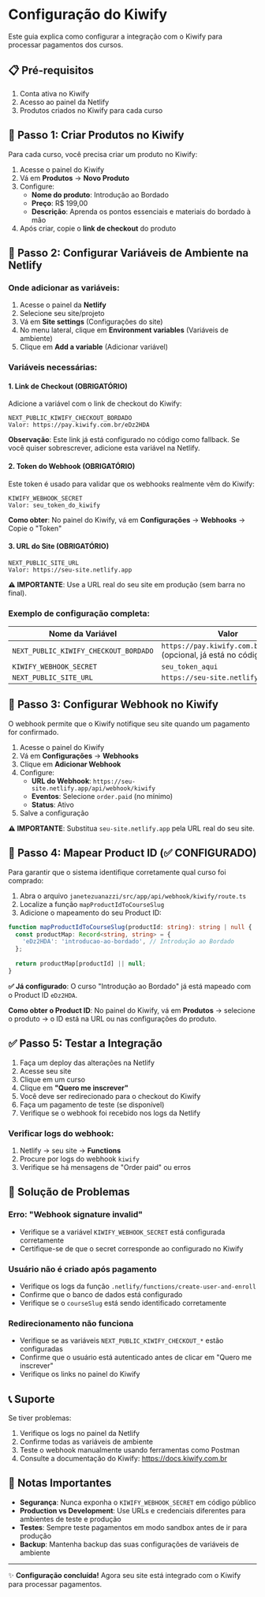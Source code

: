 # Configuração do Kiwify

Este guia explica como configurar a integração com o Kiwify para processar pagamentos dos cursos.

## 📋 Pré-requisitos

1. Conta ativa no Kiwify
2. Acesso ao painel da Netlify
3. Produtos criados no Kiwify para cada curso

## 🔧 Passo 1: Criar Produtos no Kiwify

Para cada curso, você precisa criar um produto no Kiwify:

1. Acesse o painel do Kiwify
2. Vá em **Produtos** → **Novo Produto**
3. Configure:
   - **Nome do produto**: Introdução ao Bordado
   - **Preço**: R$ 199,00
   - **Descrição**: Aprenda os pontos essenciais e materiais do bordado à mão
4. Após criar, copie o **link de checkout** do produto

## 🔐 Passo 2: Configurar Variáveis de Ambiente na Netlify

### Onde adicionar as variáveis:

1. Acesse o painel da **Netlify**
2. Selecione seu site/projeto
3. Vá em **Site settings** (Configurações do site)
4. No menu lateral, clique em **Environment variables** (Variáveis de ambiente)
5. Clique em **Add a variable** (Adicionar variável)

### Variáveis necessárias:

#### 1. Link de Checkout (OBRIGATÓRIO)

Adicione a variável com o link de checkout do Kiwify:

```
NEXT_PUBLIC_KIWIFY_CHECKOUT_BORDADO
Valor: https://pay.kiwify.com.br/eDz2HDA
```

**Observação**: Este link já está configurado no código como fallback. Se você quiser sobrescrever, adicione esta variável na Netlify.

#### 2. Token do Webhook (OBRIGATÓRIO)

Este token é usado para validar que os webhooks realmente vêm do Kiwify:

```
KIWIFY_WEBHOOK_SECRET
Valor: seu_token_do_kiwify
```

**Como obter**: No painel do Kiwify, vá em **Configurações** → **Webhooks** → Copie o "Token"

#### 3. URL do Site (OBRIGATÓRIO)

```
NEXT_PUBLIC_SITE_URL
Valor: https://seu-site.netlify.app
```

**⚠️ IMPORTANTE**: Use a URL real do seu site em produção (sem barra no final).

### Exemplo de configuração completa:

| Nome da Variável | Valor |
|-----------------|-------|
| `NEXT_PUBLIC_KIWIFY_CHECKOUT_BORDADO` | `https://pay.kiwify.com.br/eDz2HDA` (opcional, já está no código) |
| `KIWIFY_WEBHOOK_SECRET` | `seu_token_aqui` |
| `NEXT_PUBLIC_SITE_URL` | `https://seu-site.netlify.app` |

## 🔔 Passo 3: Configurar Webhook no Kiwify

O webhook permite que o Kiwify notifique seu site quando um pagamento for confirmado.

1. Acesse o painel do Kiwify
2. Vá em **Configurações** → **Webhooks**
3. Clique em **Adicionar Webhook**
4. Configure:
   - **URL do Webhook**: `https://seu-site.netlify.app/api/webhook/kiwify`
   - **Eventos**: Selecione `order.paid` (no mínimo)
   - **Status**: Ativo
5. Salve a configuração

**⚠️ IMPORTANTE**: Substitua `seu-site.netlify.app` pela URL real do seu site.

## 🎯 Passo 4: Mapear Product ID (✅ CONFIGURADO)

Para garantir que o sistema identifique corretamente qual curso foi comprado:

1. Abra o arquivo `janetezuanazzi/src/app/api/webhook/kiwify/route.ts`
2. Localize a função `mapProductIdToCourseSlug`
3. Adicione o mapeamento do seu Product ID:

```typescript
function mapProductIdToCourseSlug(productId: string): string | null {
  const productMap: Record<string, string> = {
    'eDz2HDA': 'introducao-ao-bordado', // Introdução ao Bordado
  };
  
  return productMap[productId] || null;
}
```

**✅ Já configurado**: O curso "Introdução ao Bordado" já está mapeado com o Product ID `eDz2HDA`.

**Como obter o Product ID**: No painel do Kiwify, vá em **Produtos** → selecione o produto → o ID está na URL ou nas configurações do produto.

## ✅ Passo 5: Testar a Integração

1. Faça um deploy das alterações na Netlify
2. Acesse seu site
3. Clique em um curso
4. Clique em **"Quero me inscrever"**
5. Você deve ser redirecionado para o checkout do Kiwify
6. Faça um pagamento de teste (se disponível)
7. Verifique se o webhook foi recebido nos logs da Netlify

### Verificar logs do webhook:

1. Netlify → seu site → **Functions**
2. Procure por logs do webhook `kiwify`
3. Verifique se há mensagens de "Order paid" ou erros

## 🚨 Solução de Problemas

### Erro: "Webhook signature invalid"

- Verifique se a variável `KIWIFY_WEBHOOK_SECRET` está configurada corretamente
- Certifique-se de que o secret corresponde ao configurado no Kiwify

### Usuário não é criado após pagamento

- Verifique os logs da função `.netlify/functions/create-user-and-enroll`
- Confirme que o banco de dados está configurado
- Verifique se o `courseSlug` está sendo identificado corretamente

### Redirecionamento não funciona

- Verifique se as variáveis `NEXT_PUBLIC_KIWIFY_CHECKOUT_*` estão configuradas
- Confirme que o usuário está autenticado antes de clicar em "Quero me inscrever"
- Verifique os links no painel do Kiwify

## 📞 Suporte

Se tiver problemas:

1. Verifique os logs no painel da Netlify
2. Confirme todas as variáveis de ambiente
3. Teste o webhook manualmente usando ferramentas como Postman
4. Consulte a documentação do Kiwify: https://docs.kiwify.com.br

## 📝 Notas Importantes

- **Segurança**: Nunca exponha o `KIWIFY_WEBHOOK_SECRET` em código público
- **Production vs Development**: Use URLs e credenciais diferentes para ambientes de teste e produção
- **Testes**: Sempre teste pagamentos em modo sandbox antes de ir para produção
- **Backup**: Mantenha backup das suas configurações de variáveis de ambiente

---

✨ **Configuração concluída!** Agora seu site está integrado com o Kiwify para processar pagamentos.

